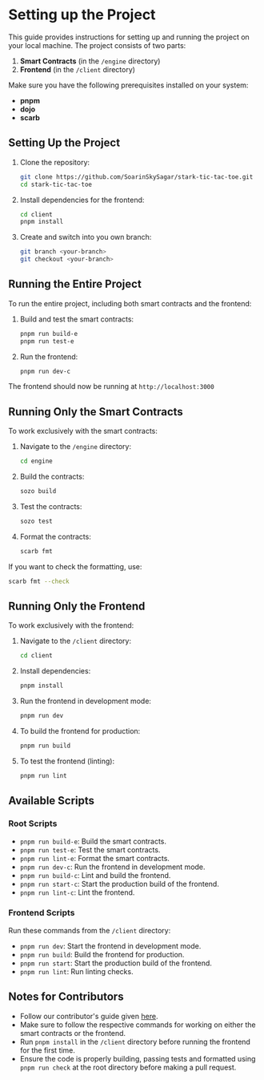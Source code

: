 # Setting up the Project

This guide provides instructions for setting up and running the project on your local machine. The project consists of two parts:

1. **Smart Contracts** (in the `/engine` directory)
2. **Frontend** (in the `/client` directory)

Make sure you have the following prerequisites installed on your system:

- **pnpm** 
- **dojo**
- **scarb** 

## Setting Up the Project

1. Clone the repository:
   ```bash
   git clone https://github.com/SoarinSkySagar/stark-tic-tac-toe.git
   cd stark-tic-tac-toe
   ```

2. Install dependencies for the frontend:
   ```bash
   cd client
   pnpm install
   ```

3. Create and switch into you own branch:
    ```bash
   git branch <your-branch>
   git checkout <your-branch>
   ```

## Running the Entire Project

To run the entire project, including both smart contracts and the frontend:

1. Build and test the smart contracts:
   ```bash
   pnpm run build-e
   pnpm run test-e
   ```

2. Run the frontend:
   ```bash
   pnpm run dev-c
   ```

The frontend should now be running at `http://localhost:3000`

## Running Only the Smart Contracts

To work exclusively with the smart contracts:

1. Navigate to the `/engine` directory:
   ```bash
   cd engine
   ```

2. Build the contracts:
   ```bash
   sozo build
   ```

3. Test the contracts:
   ```bash
   sozo test
   ```

4. Format the contracts:
   ```bash
   scarb fmt
   ```

If you want to check the formatting, use:
   ```bash
   scarb fmt --check
   ```

## Running Only the Frontend

To work exclusively with the frontend:

1. Navigate to the `/client` directory:
   ```bash
   cd client
   ```

2. Install dependencies:
   ```bash
   pnpm install
   ```

3. Run the frontend in development mode:
   ```bash
   pnpm run dev
   ```

4. To build the frontend for production:
   ```bash
   pnpm run build
   ```

5. To test the frontend (linting):
   ```bash
   pnpm run lint
   ```

## Available Scripts

### Root Scripts

- `pnpm run build-e`: Build the smart contracts.
- `pnpm run test-e`: Test the smart contracts.
- `pnpm run lint-e`: Format the smart contracts.
- `pnpm run dev-c`: Run the frontend in development mode.
- `pnpm run build-c`: Lint and build the frontend.
- `pnpm run start-c`: Start the production build of the frontend.
- `pnpm run lint-c`: Lint the frontend.

### Frontend Scripts

Run these commands from the `/client` directory:

- `pnpm run dev`: Start the frontend in development mode.
- `pnpm run build`: Build the frontend for production.
- `pnpm run start`: Start the production build of the frontend.
- `pnpm run lint`: Run linting checks.

## Notes for Contributors

- Follow our contributor's guide given [here](./CONTRIBUTING.md).
- Make sure to follow the respective commands for working on either the smart contracts or the frontend.
- Run `pnpm install` in the `/client` directory before running the frontend for the first time.
- Ensure the code is properly building, passing tests and formatted using `pnpm run check` at the root directory before making a pull request.